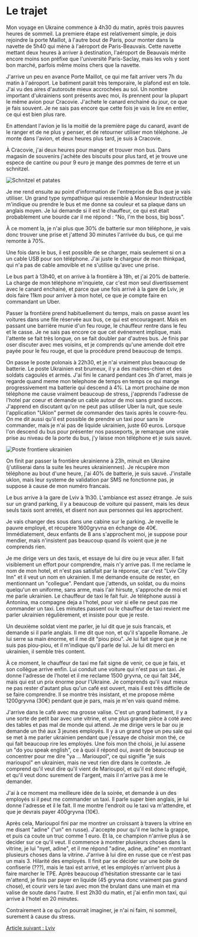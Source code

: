 # Le trajet

Mon voyage en Ukraine commence à 4h30 du matin, après trois pauvres heures de
sommeil. La premiere étape est relativement simple, je dois rejoindre la porte
Maillot, à l'autre bout de Paris, pour monter dans la navette de 5h40 qui mène à
l'aéroport de Paris-Beauvais. Cette navette mettant deux heures à arriver à
destination, l'aéroport de Beauvais mérite encore moins son préfixe que
l'université Paris-Saclay, mais les vols y sont bon marché, parfois même moins
chers que la navette.

J'arrive un peu en avance Porte Maillot, ce qui me fait arriver vers 7h du matin
à l'aéroport. Le batiment parait très temporaire, le plafond est en tole. J'ai
vu des aires d'autoroute mieux accrochées au sol. Un nombre important
d'ukrainiens sont présents avec moi, ils prennent pour la plupart le même avion
pour Cracovie. J'achete le canard enchainé du jour, ce que je fais souvent. Je
ne sais pas encore que cette fois je vais le lire en entier, ce qui est bien
plus rare.

En attendant l'avion je lis la moitié de la première page du canard, avant de le
ranger et de ne plus y penser, et de retourner utiliser mon téléphone.
Je monte dans l'avion, et deux heures plus tard, je suis à Cracovie.

À Cracovie, j'ai deux heures pour manger et trouver mon bus. Dans magasin de 
souvenirs j'achète des biscuits pour plus tard, et je trouve une espece de 
cantine ou pour 9 euro je mange des pommes de terre et un schnitzel. 

![Schnitzel et patates](images/trajet/airport_schnitzel_krakow.jpg)

Je me rend ensuite au point d'information de l'entreprise de Bus que je vais
utiliser. Un grand type sympathique qui ressemble à Monsieur Indestructible 
m'indique ou prendre le bus et me donne sa couleur et sa plaque dans un anglais
moyen. Je lui demande si il est le chauffeur, ce qui est était probablement une
bourde car il me répond : "No, I'm the boss, big boss".

À ce moment la, je n'ai plus que 30% de batterie sur mon téléphone, je vais donc
trouver une prise et j'attend 30 minutes l'arrivée du bus, ce qui me remonte à
70%.

Une fois dans le bus, il est possible de se charger, mais seulement si on a un 
cable USB pour son téléphone. J'ai juste le chargeur de mon thinkpad, qui n'a 
pas de cable amovible et ne s'utilise qu'avec une prise.

Le bus part à 13h40, et on arrive à la frontière à 19h, et j'ai 20% de batterie.
La charge de mon téléphone m'inquiete, car c'est mon seul divertissement avec le 
canard enchainé, et parce que une fois arrivé à la gare de Lviv, je dois faire
11km pour arriver à mon hotel, ce que je compte faire en commandant un Uber.

Passer la frontière prend habituellement du temps, mais on passe avant les
voitures dans une file réservée aux bus, ce qui est encourageant. Mais en
passant une barrière munie d'un feu rouge, le chauffeur rentre dans le feu et
le casse. Je ne sais pas encore ce que cet événement implique, mais l'attente se
fait très longue, on se fait doubler par d'autres bus. Je finis par oser discuter
avec mes voisins, et je comprends qu'une amende doit etre payée pour le feu
rouge, et que la procédure prend beaucoup de temps.

On passe le poste polonais à 22h30, et je n'ai vraiment plus beaucoup de
batterie. Le poste Ukrainien est brumeux, il y a des maitres-chien et des
soldats cagoulés et armés. J'ai fini le canard pendant ces 3h d'arret, mais je
regarde quand meme mon telephone de temps en temps ce qui mange progressivement
ma batterie qui descend à 4%. La mort prochaine de mon téléphone me cause
vraiment beaucoup de stress, j'apprends l'adresse de l'hotel par coeur et demande
un cable autour de moi sans grand succes. J'apprend en discutant qu'on ne peut
pas utiliser Uber la nuit, que seule l'application "Uklon" permet de commander
des taxis après le couvre-feu. On me dit aussi qu'il est possible de prendre un
taxi pour sans le commander, mais je n'ai pas de liquide ukrainien, juste 60
euros. Lorsque l'on descend du bus pour présenter nos passeports, je remarque une
vraie prise au niveau de la porte du bus, j'y laisse mon téléphone et je suis
sauvé.

![Poste frontiere ukrainien](images/trajet/border_poland_ukraine.jpg)

On finit par passer la frontière ukrainienne à 23h, minuit en Ukraine 
(j'utiliserai dans la suite les heures ukrainiennes). Je récupère mon téléphone
au bout d'une heure, j'ai 40% de batterie, je suis sauvé. J'installe uklon, mais
leur systeme de validation par SMS ne fonctionne pas, je suppose à cause de mon
numéro francais.

Le bus arrive à la gare de Lviv à 1h30. L'ambiance est assez étrange. Je suis
sur un grand parking, il y a beaucoup de voiture qui passent, mais les deux
seuls taxis sont arretés, et disent non aux personnes qui les approchent. 

Je vais changer des sous dans une cabine sur le parking. Je reveille le pauvre
employé, et récupère 1600gryvna en échange de 40€. Immédiatement, deux enfants
de 8 ans s'approchent moi, je suppose pour mendier, mais n'insistent pas
beaucoup quand ils voient que je ne comprends rien.

Je me dirige vers un des taxis, et essaye de lui dire ou je veux aller. Il fait
visiblement un effort pour comprendre, mais n'y arrive pas. Il me reclame le nom
de mon hotel, et n'est pas satisfait par la réponse, car c'est "Lviv City Inn"
et il veut un nom en ukrainien. Il me demande ensuite de rester, en mentionnant
un "collegue". Pendant que j'attends, un soldat, ou du moins quelqu'un en
uniforme, sans arme, mais l'air hirsute, s'approche de moi et me
parle ukrainien. Le chauffeur de taxi le fait fuir. Je téléphone aussi à Antonina,
ma compagne deja a l'hotel,
pour voir si elle ne peut pas me commander un taxi. Les minutes passent ou le
chauffeur de taxi revient me parler ukrainien régulièrement, et insiste pour que
je reste. 

Un deuxième soldat vient me parler, je lui dit que je suis francais, et demande
si il parle anglais. Il me dit que non, et qu'il s'appelle Romane. Je lui serre
sa main énorme, et il me dit "piou piou". Je lui fait signe que je ne suis pas
piou-piou, et il m'indique qu'il parle de lui. Je lui dit merci en ukrainien,
il semble très content.

À ce moment, le chauffeur de taxi me fait signe de venir, ce que je fais, et son
collègue arrive enfin. Lui conduit une voiture qui n'est pas un taxi. Je donne
l'adresse de l'hotel et il me reclame 1500 gryvna, ce qui fait 34€, mais qui est
un prix énorme pour l'Ukraine. Je comprends qu'il vaut mieux ne
pas rester d'autant plus qu'un café est ouvert, mais il est très difficile de se
faire comprendre. Il se montre très insistant, et me propose même 1200gryvna
(30€) pendant que je pars, mais je m'en vais quand même.

J'arrive dans le café avec ma grosse valise. C'est un grand batiment, il y a une
sorte de petit bar avec une vitrine, et une plus grande pièce à coté avec des
tables et pas mal de monde qui attend. Je me dirige vers le bar ou je demande un
thé aux 3 jeunes employés. Il y a un grand type un peu sale qui se met à me
parler ukrainien pendant que j'essaye de choisir mon thé, ce qui fait beaucoup
rire les employés. Une fois mon thé choisi, je lui assene un "do you speak
english", ce à quoi il répond oui, avant de beaucoup se concentrer pour me dire
"ya ... Marioupol", ce qui signifie "je suis marioupol" en ukrainien, mais ne
veut rien dire dans le contexte. Je comprend qu'il veut dire qu'il vient de
Marioupol, et qu'il est donc réfugié, et qu'il veut donc surement de l'argent,
mais il n'arrive pas à me le demander. 

J'ai à ce moment ma meilleure idée de la soirée, et demande à un des employés si
il peut me commander un taxi. Il parle super bien anglais, je lui donne
l'adresse et il le fait. Il me montre l'endroit ou le taxi va m'attendre, et que
je devrais payer 400gryvna (10€).

Après cela, Marioupol fini par me montrer un croissant à travers la vitrine en
me disant "adine" ("un" en russe). J'accepte pour qu'il me lache la grappe, et
puis ca coute un truc comme 1 euro. Et la, ce champion n'arrive plus à se
decider sur ce qu'il veut. Il commence à montrer plusieurs choses dans la
vitrine, je lui "nyet, adine", et il me répond "adine, adine, adine" en montrant
plusieurs choses dans la vitrine. J'arrive à lui dire en russe que ce n'est pas
un mais 3. Hilarité des employés. Il finit par se décider sur une boite de
confiserie (???), mais le taxi est arrivé, et les employés n'arrivent plus à
faire marcher le TPE. Après beaucoup d'hésitation stressante car le taxi
m'attend, je finis par payer en liquide (45 gryvna donc vraiment pas grand chose),
et courir vers le taxi avec mon thé brulant dans une main et ma valise de soute
dans l'autre. Il est 2h30 du matin, et j'ai enfin mon taxi, qui arrive à l'hotel
en 20 minutes.

Contrairement à ce qu'on pourrait imaginer, je n'ai ni faim, ni sommeil,
surement à cause du stress. 

[Article suivant : Lviv](lviv.md)
